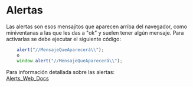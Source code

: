 # Alertas
Las alertas son esos mensajitos que aparecen arriba del navegador, como miniventanas a las que les das a "ok" y suelen tener algún mensaje. Para activarlas se debe ejecutar el siguiente código:
```javascript
    alert("//MensajeQueAparecerá\\");
    o
    window.alert("//MensajeQueAparecerá\\");
```
Para información detallada sobre las alertas:<br>
[Alerts_Web_Docs](https://developer.mozilla.org/es/docs/Web/API/Window/alert)